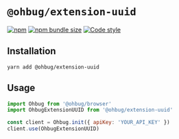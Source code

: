 # `@ohbug/extension-uuid`

[![npm](https://img.shields.io/npm/v/@ohbug/extension-uuid.svg?style=flat-square)](https://www.npmjs.com/package/@ohbug/extension-uuid)
[![npm bundle size](https://img.shields.io/bundlephobia/min/@ohbug/extension-uuid?style=flat-square)](https://bundlephobia.com/result?p=@ohbug/extension-uuid)
[![Code style](https://img.shields.io/badge/code_style-prettier-ff69b4.svg?style=flat-square)](https://github.com/prettier/prettier)

## Installation

```
yarn add @ohbug/extension-uuid
```

## Usage

```javascript
import Ohbug from '@ohbug/browser'
import OhbugExtensionUUID from '@ohbug/extension-uuid'

const client = Ohbug.init({ apiKey: 'YOUR_API_KEY' })
client.use(OhbugExtensionUUID)
```
